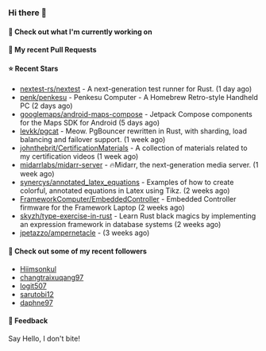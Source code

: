 ### Hi there 👋

#### 👷 Check out what I'm currently working on

#### 🔨 My recent Pull Requests


#### ⭐ Recent Stars

- [nextest-rs/nextest](https://github.com/nextest-rs/nextest) - A next-generation test runner for Rust. (1 day ago)
- [penk/penkesu](https://github.com/penk/penkesu) - Penkesu Computer - A Homebrew Retro-style Handheld PC (2 days ago)
- [googlemaps/android-maps-compose](https://github.com/googlemaps/android-maps-compose) - Jetpack Compose components for the Maps SDK for Android (5 days ago)
- [levkk/pgcat](https://github.com/levkk/pgcat) - Meow. PgBouncer rewritten in Rust, with sharding, load balancing and failover support. (1 week ago)
- [johnthebrit/CertificationMaterials](https://github.com/johnthebrit/CertificationMaterials) - A collection of materials related to my certification videos (1 week ago)
- [midarrlabs/midarr-server](https://github.com/midarrlabs/midarr-server) - 🔥Midarr, the next-generation media server. (1 week ago)
- [synercys/annotated_latex_equations](https://github.com/synercys/annotated_latex_equations) - Examples of how to create colorful, annotated equations in Latex using Tikz. (2 weeks ago)
- [FrameworkComputer/EmbeddedController](https://github.com/FrameworkComputer/EmbeddedController) - Embedded Controller firmware for the Framework Laptop (2 weeks ago)
- [skyzh/type-exercise-in-rust](https://github.com/skyzh/type-exercise-in-rust) - Learn Rust black magics by implementing an expression framework in database systems (2 weeks ago)
- [jpetazzo/ampernetacle](https://github.com/jpetazzo/ampernetacle) -  (3 weeks ago)

#### 👯 Check out some of my recent followers

- [Hiimsonkul](https://github.com/Hiimsonkul)
- [changtraixuqang97](https://github.com/changtraixuqang97)
- [logit507](https://github.com/logit507)
- [sarutobi12](https://github.com/sarutobi12)
- [daphne97](https://github.com/daphne97)

#### 💬 Feedback

Say Hello, I don't bite!